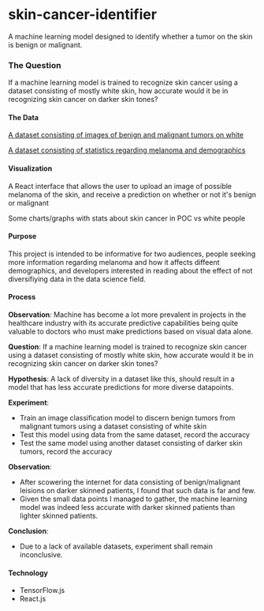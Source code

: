 # skin-cancer-identifier
A machine learning model designed to identify whether a tumor on the skin is benign or malignant. 

### The Question
If a machine learning model is trained to recognize skin cancer using a dataset consisting of mostly white skin, how accurate would it be in recognizing skin cancer on darker skin tones?

#### The Data
[A dataset consisting of images of benign and malignant tumors on white](https://www.kaggle.com/fanconic/skin-cancer-malignant-vs-benign)

[A dataset consisting of statistics regarding melanoma and demographics](https://www.cdc.gov/cancer/uscs/dataviz/download_data.htm)

#### Visualization 
A React interface that allows the user to upload an image of possible melanoma of the skin, and receive a prediction on whether or not it's benign or malignant

Some charts/graphs with stats about skin cancer in POC vs white people

#### Purpose
This project is intended to be informative for two audiences, people seeking more information regarding melanoma and how it affects diffeent demographics, and developers interested in reading about the effect of not diversifiying data in the data science field.

#### Process
**Observation**: Machine has become a lot more prevalent in projects in the healthcare industry with its accurate predictive capabilities being quite valuable to doctors who must make predictions based on visual data alone.

**Question**: If a machine learning model is trained to recognize skin cancer using a dataset consisting of mostly white skin, how accurate would it be in recognizing skin cancer on darker skin tones?

**Hypothesis**: A lack of diversity in a dataset like this, should result in a model that has less accurate predictions for more diverse datapoints.

**Experiment**:
- Train an image classification model to discern benign tumors from malignant tumors using a dataset consisting of white skin
- Test this model using data from the same dataset, record the accuracy
- Test the same model using another dataset consisting of darker skin tumors, record the accuracy

**Observation**: 
- After scowering the internet for data consisting of benign/malignant leisions on darker skinned patients, I found that such data is far and few.
- Given the small data points I managed to gather, the machine learning model was indeed less accurate with darker skinned patients than lighter skinned patients.

**Conclusion**: 
-  Due to a lack of available datasets, experiment shall remain inconclusive.


#### Technology 
- TensorFlow.js
- React.js
